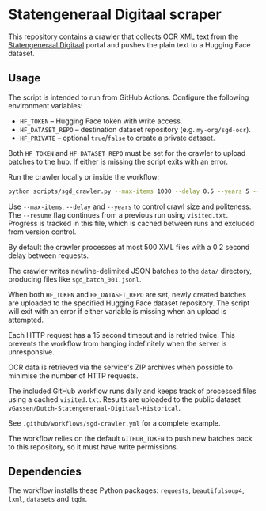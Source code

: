 # Statengeneraal Digitaal scraper

This repository contains a crawler that collects OCR XML text from the
[Statengeneraal Digitaal](https://repository.overheid.nl/frbr/sgd) portal and
pushes the plain text to a Hugging Face dataset.

## Usage

The script is intended to run from GitHub Actions. Configure the following
environment variables:

- `HF_TOKEN` – Hugging Face token with write access.
- `HF_DATASET_REPO` – destination dataset repository (e.g. `my-org/sgd-ocr`).
- `HF_PRIVATE` – optional `true`/`false` to create a private dataset.

Both `HF_TOKEN` and `HF_DATASET_REPO` must be set for the crawler to upload
batches to the hub. If either is missing the script exits with an error.

Run the crawler locally or inside the workflow:

```bash
python scripts/sgd_crawler.py --max-items 1000 --delay 0.5 --years 5 --resume
```

Use `--max-items`, `--delay` and `--years` to control crawl size and
politeness. The `--resume` flag continues from a previous run using
`visited.txt`.
Progress is tracked in this file, which is cached between runs and excluded
from version control.

By default the crawler processes at most 500 XML files with a 0.2 second delay
between requests.

The crawler writes newline-delimited JSON batches to the `data/` directory,
producing files like `sgd_batch_001.jsonl`.

When both `HF_TOKEN` and `HF_DATASET_REPO` are set, newly created batches are
uploaded to the specified Hugging Face dataset repository. The script will
exit with an error if either variable is missing when an upload is attempted.

Each HTTP request has a 15 second timeout and is retried twice. This prevents
the workflow from hanging indefinitely when the server is unresponsive.


OCR data is retrieved via the service's ZIP archives when possible to minimise
the number of HTTP requests.

The included GitHub workflow runs daily and keeps track of processed files
using a cached `visited.txt`. Results are uploaded to the public dataset
`vGassen/Dutch-Statengeneraal-Digitaal-Historical`.

See `.github/workflows/sgd-crawler.yml` for a complete example.

The workflow relies on the default `GITHUB_TOKEN` to push new batches back to
this repository, so it must have write permissions.

## Dependencies

The workflow installs these Python packages: `requests`, `beautifulsoup4`,
`lxml`, `datasets` and `tqdm`.
